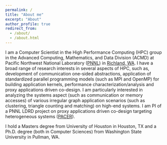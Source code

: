 ```yaml
---
permalink: /
title: "About me"
excerpt: "About"
author_profile: true
redirect_from: 
  - /about/
  - /about.html
---
```


I am a Computer Scientist in the High Performance Computing (HPC) group in the Advanced Computing, Mathematics, and Data Division (ACMD) at Pacific Northwest National Laboratory ([PNNL](https://www.pnnl.gov/)) in [Richland, WA](https://en.wikipedia.org/wiki/Richland,_Washington). I have a broad range of research interests in several aspects of HPC, such as, development of communication one-sided abstractions, application of standardized parallel programming models (such as MPI and OpenMP) for building application kernels, performance characterization/analysis and proxy applications driven co-design. I am particularly interested in analyzing the systems aspect (such as communication or memory accesses) of various irregular graph application scenarios (such as clustering, triangle counting and matching) on high-end systems. I am PI of a PNNL LDRD project on proxy applications driven co-design targeting heterogeneous systems ([PACER](https://www.pnnl.gov/projects/dmc/converged-applications-projects)).

I hold a Masters degree from University of Houston in Houston, TX and a Ph.D. degree (both in Computer Sciences) from Washington State University in Pullman, WA.
